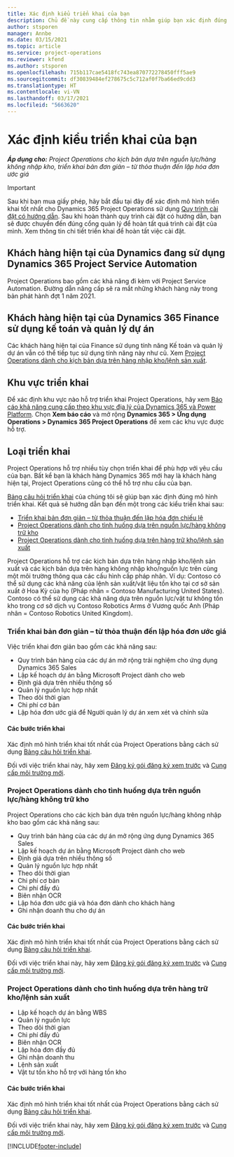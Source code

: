 ```yaml
---
title: Xác định kiểu triển khai của bạn
description: Chủ đề này cung cấp thông tin nhằm giúp bạn xác định đúng loại triển khai Project Operations cho công ty của bạn.
author: stsporen
manager: Annbe
ms.date: 03/15/2021
ms.topic: article
ms.service: project-operations
ms.reviewer: kfend
ms.author: stsporen
ms.openlocfilehash: 715b117cae5418fc743ea870772278450fff5ae9
ms.sourcegitcommit: df30839484ef278675c5c712af0f7ba66ed9cdd3
ms.translationtype: HT
ms.contentlocale: vi-VN
ms.lasthandoff: 03/17/2021
ms.locfileid: "5663620"
---
```

# <a name="determine-your-deployment-type"></a>Xác định kiểu triển khai của bạn

_**Áp dụng cho:** Project Operations cho kịch bản dựa trên nguồn lực/hàng không nhập kho, triển khai bản đơn giản – từ thỏa thuận đến lập hóa đơn ước giá_

> [!IMPORTANT]
> Sau khi bạn mua giấy phép, hãy bắt đầu tại đây để xác định mô hình triển khai tốt nhất cho Dynamics 365 Project Operations sử dụng [Quy trình cài đặt có hướng dẫn](https://aka.ms/provisionprojectoperations).
> Sau khi hoàn thành quy trình cài đặt có hướng dẫn, bạn sẽ được chuyển đến đúng cổng quản lý để hoàn tất quá trình cài đặt của mình. Xem thông tin chi tiết triển khai để hoàn tất việc cài đặt.


## <a name="existing-customers-of-dynamics-using-dynamics-365-project-service-automation"></a>Khách hàng hiện tại của Dynamics đang sử dụng Dynamics 365 Project Service Automation
Project Operations bao gồm các khả năng đi kèm với Project Service Automation. Đường dẫn nâng cấp sẽ ra mắt những khách hàng này trong bản phát hành đợt 1 năm 2021.

## <a name="existing-customers-of-dynamics-365-finance-using-project-management-and-accounting"></a>Khách hàng hiện tại của Dynamics 365 Finance sử dụng kế toán và quản lý dự án 

Các khách hàng hiện tại của Finance sử dụng tính năng Kế toán và quản lý dự án vẫn có thể tiếp tục sử dụng tính năng này như cũ. Xem [Project Operations dành cho kịch bản dựa trên hàng nhập kho/lệnh sản xuất](#pma).


## <a name="deployment-regions"></a>Khu vực triển khai
Để xác định khu vực nào hỗ trợ triển khai Project Operations, hãy xem [Báo cáo khả năng cung cấp theo khu vực địa lý của Dynamics 365 và Power Platform](https://dynamics.microsoft.com/en-us/geographic-availability/). Chọn **Xem báo cáo** và mở rộng **Dynamics 365 > Ứng dụng Operations > Dynamics 365 Project Operations** để xem các khu vực được hỗ trợ.

## <a name="deployment-types"></a>Loại triển khai
Project Operations hỗ trợ nhiều tùy chọn triển khai để phù hợp với yêu cầu của bạn. Bất kể bạn là khách hàng Dynamics 365 mới hay là khách hàng hiện tại, Project Operations cũng có thể hỗ trợ nhu cầu của bạn.

[Bảng câu hỏi triển khai](https://aka.ms/provisionprojectoperations) của chúng tôi sẽ giúp bạn xác định đúng mô hình triển khai. Kết quả sẽ hướng dẫn bạn đến một trong các kiểu triển khai sau:

- [Triển khai bản đơn giản – từ thỏa thuận đến lập hóa đơn chiếu lệ](#lite)
- [Project Operations dành cho tình huống dựa trên nguồn lực/hàng không trữ kho](#integrated)
- [Project Operations dành cho tình huống dựa trên hàng trữ kho/lệnh sản xuất](#pma)

Project Operations hỗ trợ các kịch bản dựa trên hàng nhập kho/lệnh sản xuất và các kịch bản dựa trên hàng không nhập kho/nguồn lực trên cùng một môi trường thông qua các cấu hình cấp pháp nhân. Ví dụ: Contoso có thể sử dụng các khả năng của lệnh sản xuất/vật liệu tồn kho tại cơ sở sản xuất ở Hoa Kỳ của họ (Pháp nhân = Contoso Manufacturing United States). Contoso có thể sử dụng các khả năng dựa trên nguồn lực/vật tư không tồn kho trong cơ sở dịch vụ Contoso Robotics Arms ở Vương quốc Anh (Pháp nhân = Contoso Robotics United Kingdom).

### <a name="lite-deployment---deal-to-proforma-invoicing"></a><a  name="lite"></a>Triển khai bản đơn giản – từ thỏa thuận đến lập hóa đơn ước giá

Việc triển khai đơn giản bao gồm các khả năng sau:

- Quy trình bán hàng của các dự án mở rộng trải nghiệm cho ứng dụng Dynamics 365 Sales
- Lập kế hoạch dự án bằng Microsoft Project dành cho web
- Định giá dựa trên nhiều thông số
- Quản lý nguồn lực hợp nhất
- Theo dõi thời gian
- Chi phí cơ bản
- Lập hóa đơn ước giá để Người quản lý dự án xem xét và chỉnh sửa 

#### <a name="deployment-steps"></a>Các bước triển khai
Xác định mô hình triển khai tốt nhất của Project Operations bằng cách sử dụng [Bảng câu hỏi triển khai](https://aka.ms/provisionprojectoperations).

Đối với việc triển khai này, hãy xem [Đăng ký gói đăng ký xem trước](lite-preview-subscription-sign-up.md) và [Cung cấp môi trường mới](lite-deployment.md). 


### <a name="project-operations-for-resourcenon-stocked-scenarios"></a><a name="integrated"></a>Project Operations dành cho tình huống dựa trên nguồn lực/hàng không trữ kho
Project Operations cho các kịch bản dựa trên nguồn lực/hàng không nhập kho bao gồm các khả năng sau:
 
- Quy trình bán hàng của các dự án mở rộng ứng dụng Dynamics 365 Sales
- Lập kế hoạch dự án bằng Microsoft Project dành cho web
- Định giá dựa trên nhiều thông số
- Quản lý nguồn lực hợp nhất
- Theo dõi thời gian
- Chi phí cơ bản
- Chi phí đầy đủ
- Biên nhận OCR
- Lập hóa đơn ước giá và hóa đơn dành cho khách hàng 
- Ghi nhận doanh thu cho dự án

#### <a name="deployment-steps"></a>Các bước triển khai
Xác định mô hình triển khai tốt nhất của Project Operations bằng cách sử dụng [Bảng câu hỏi triển khai](https://aka.ms/provisionprojectoperations).

Đối với việc triển khai này, hãy xem [Đăng ký gói đăng ký xem trước](resource-sign-up-preview-subscription.md) và [Cung cấp môi trường mới](resource-provision-new-environment.md). 


### <a name="project-operations-for-stockedproduction-order-scenarios"></a><a name="pma"></a>Project Operations dành cho tình huống dựa trên hàng trữ kho/lệnh sản xuất

- Lập kế hoạch dự án bằng WBS
- Quản lý nguồn lực
- Theo dõi thời gian
- Chi phí đầy đủ
- Biên nhận OCR
- Lập hóa đơn đầy đủ
- Ghi nhận doanh thu
- Lệnh sản xuất
- Vật tư tồn kho hỗ trợ với hàng tồn kho

#### <a name="deployment-steps"></a>Các bước triển khai
Xác định mô hình triển khai tốt nhất của Project Operations bằng cách sử dụng [Bảng câu hỏi triển khai](https://aka.ms/provisionprojectoperations).

Đối với việc triển khai này, hãy xem [Đăng ký gói đăng ký xem trước](https://docs.microsoft.com/dynamics365/fin-ops-core/dev-itpro/dev-tools/sign-up-preview-subscription?toc=/dynamics365/finance/toc.json) và [Cung cấp môi trường mới](https://docs.microsoft.com/dynamics365/fin-ops-core/dev-itpro/deployment/deploy-demo-environment?toc=/dynamics365/finance/toc.json). 



[!INCLUDE[footer-include](../includes/footer-banner.md)]
